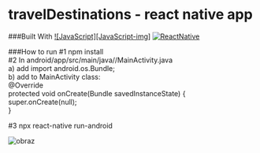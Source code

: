 # travelDestinations - react native app

###Built With
[![JavaScript][JavaScript-img]][JavaScript-url]
[![ReactNative][ReactNative.img]][ReactNative-url]

###How to run
#1 npm install </br>
#2 In android/app/src/main/java/<your package name>/MainActivity.java </br>
a) add import android.os.Bundle; </br>
b) add to MainActivity class: </br>
@Override</br>
protected void onCreate(Bundle savedInstanceState) {</br>
  super.onCreate(null);</br>
}</br>

#3 npx react-native run-android </br>

![obraz](https://user-images.githubusercontent.com/82237491/200676032-d3e90741-9873-4456-bbbb-2fe1f1dc6f56.png)

<!-- MARKDOWN LINKS & IMAGES -->
[JavaScript.img]: https://img.shields.io/badge/JavaScript-F7DF1E?style=for-the-badge&logo=javascript&logoColor=black
[JavaScript-url]: #
[ReactNative.img]: https://img.shields.io/badge/React_Native-20232A?style=for-the-badge&logo=react&logoColor=61DAFB
[ReactNative-url]: https://reactnative.dev/
